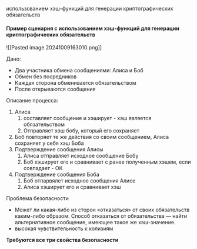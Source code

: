 использованием хэш-функций для генерации криптографических обязательств

#### Пример сценария с использованием хэш-функций для генерации криптографических обязательств

![[Pasted image 20241009163010.png]]

Дано:

- Два участника обмена сообщениями: Алиса и Боб
- Обмен без посредников
- Каждая сторона обменивается обязательством
- После открываются сообщения

Описание процесса:

1. Алиса
    1. составляет сообщение и хэширует - хэш является обязательством
    2. Отправляет хэш бобу, который его сохраняет
2. Боб повторяет те же действия со своим сообщением, Алиса сохраняет у себя хэш Боба
3. Подтверждение сообщения Алисы
    1. Алиса отправляет исходное сообщение Бобу
    2. Боб хэширует его и сравнивает с ранее полученным хэшем, если совпадает - ОК
4. Подтверждение сообщения Боба
    1. Боб отпарвялет исходное сообщения Алисе
    2. Алиса хэширует его и сравнивает хэш

Проблема безопасности

- Может ли какая-либо из сторон «отказаться» от своих обязательств каким-либо образом. Способ отказаться от обязательства — найти альтернативное сообщение, имеющее такое же хэш-значение.
- высокая чувствительность к колизиям

**Требуются все три свойства безопасности**